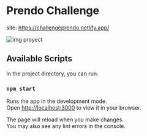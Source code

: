 # Prendo Challenge

site: https://challengeprendo.netlify.app/

![img proyect](https://user-images.githubusercontent.com/84545725/209750801-1a0b4cac-d7fb-4cba-9f8f-81aad589b292.jpg)

## Available Scripts

In the project directory, you can run:

### `npm start`

Runs the app in the development mode.\
Open [http://localhost:3000](http://localhost:3000) to view it in your browser.

The page will reload when you make changes.\
You may also see any lint errors in the console.

